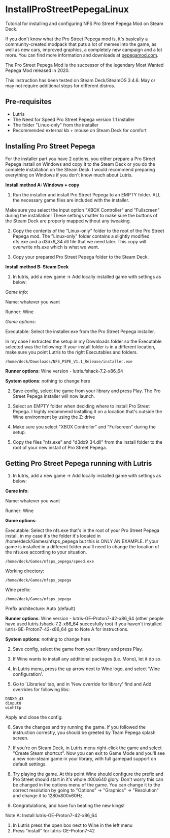 # InstallProStreetPepegaLinux

Tutorial for installing and configuring NFS Pro Street Pepega Mod on Steam Deck.

If you don't know what the Pro Street Pepega mod is, it's basically a community-created modpack that puts a lot of memes into the game, as well as new cars, improved graphics, a completely new campaign and a lot more. You can find more information and downloads at [pepegamod.com](https://pepegamod.com/).

The Pro Street Pepega Mod is the successor of the legendary Most Wanted Pepega Mod released in 2020.

This instruction has been tested on Steam Deck/SteamOS 3.4.6. May or may not require additional steps for different distros.

## Pre-requisites

- Lutris
- The Need for Speed Pro Street Pepega version 1.1 installer
- The folder "Linux-only" from the installer
- Recommended external kb + mouse on Steam Deck for comfort

## Installing Pro Street Pepega

For the installer part you have 2 options, you either prepare a Pro Street Pepega install on Windows and copy it to the Steam Deck or you do the complete installation on the Steam Deck. I would recommend preparing everything on Windows if you don't know much about Lutris.

**Install method A: Windows + copy**

1. Run the installer and install Pro Street Pepega to an EMPTY folder. ALL the necessary game files are included with the installer.

  Make sure you select the input option "XBOX Controller" and "Fullscreen" during the installation! These settings matter to make sure the buttons of the Steam Deck are     properly mapped without any tweaking.

2. Copy the contents of the "Linux-only" folder to the root of the Pro Street Pepega mod.
  The "Linux-only" folder contains a slightly modified nfs.exe and a d3dx9_34.dll file that we need later. This copy will overwrite nfs.exe which is what we want.
  
3. Copy your prepared Pro Street Pepega folder to the Steam Deck.

**Install method B: Steam Deck**

1. In lutris, add a new game -> Add locally installed game with settings as below:

  *Game info*:
  
  Name: whatever you want
  
  Runner: Wine

  *Game options*:

  Executable:
  Select the installer.exe from the Pro Street Pepega installer.
  
  In my case I extracted the setup in my Downloads folder so the Executable selected was the following:
  If your install folder is in a different location, make sure you point Lutris to the right Executables and folders.
```
/home/deck/Downloads/NFS_PSPE_V1.1_Release/installer.exe
```

  **Runner options**:
  Wine version - lutris.fshack-7.2-x86_64

  **System options**: nothing to change here

2. Save config, select the game from your library and press Play. The Pro Street Pepega installer will now launch.

3. Select an EMPTY folder when deciding where to install Pro Street Pepega. I highly recommend installing it on a location that's outside the Wine environment by using the Z: drive

4. Make sure you select "XBOX Controller" and "Fullscreen" during the setup.

5. Copy the files "nfs.exe" and "d3dx9_34.dll" from the install folder to the root of your new install of Pro Street Pepega.

## Getting Pro Street Pepega running with Lutris

1. In lutris, add a new game -> Add locally installed game with settings as below:

  **Game info**:
  
  Name: whatever you want
  
  Runner: Wine

  **Game options**:

  Executable:
  Select the nfs.exe that's in the root of your Pro Street Pepega install, in my case it's the folder it's located in /home/deck/Games/nfsps_pepega but this is ONLY AN EXAMPLE.
  If your game is installed in a different folder you'll need to change the location of the nfs.exe according to your situation.
```
/home/deck/Games/nfsps_pepega/speed.exe
```

  Working directory:
```
/home/deck/Games/nfsps_pepega
```

  Wine prefix:
```
/home/deck/Games/nfsps_pepega
```

  Prefix architecture: Auto (default)


  **Runner options**:
  Wine version - lutris-GE-Proton7-42-x86_64 (other people have used lutris.fshack-7.2-x86_64 succesfully too)
  If you haven't installed lutris-GE-Proton7-42-x86_64 go to Note A for instructions.

  **System options**: nothing to change here

2. Save config, select the game from your library and press Play.

3. If Wine wants to install any additional packages (i.e. Mono), let it do so.

4. In Lutris menu, press the up arrow next to Wine logo, and select 'Wine configuration'.

5. Go to 'Libraries' tab, and in 'New override for library' find and Add overrides for following libs:

```
D3DX9_43
dinput8
winhttp
```
  Apply and close the config.

6. Save the changes and try running the game. If you followed the instruction correctly, you should be greeted by Team Pepega splash screen.

7. If you're on Steam Deck, in Lutris menu right-click the game and select "Create Steam shortcut". Now you can exit to Game Mode and you'll see a new non-steam game in your library, with full gamepad support on default settings.

8. Try playing the game. At this point Wine should configure the prefix and Pro Street should start in it's whole 400x640 glory. Don't worry this can be changed in the options menu of the game. You can change it to the correct resolution by going to "Options" -> "Graphics" -> "Resolution" and change it to 1280x800x60Hz.

9. Congratulations, and have fun beating the new kings!


Note A: Install lutris-GE-Proton7-42-x86_64

1. In Lutris press the open box next to Wine in the left menu
2. Press "install" for lutris-GE-Proton7-42

